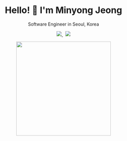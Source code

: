 <h1 align="center">
    Hello! 👋 I'm Minyong Jeong
</h1>
<p align="center">Software Engineer in Seoul, Korea</P>
<p align="center">
    <a href="https://www.linkedin.com/in/%EB%AF%BC%EC%9A%A9-%EC%A0%95-605408147/?locale=en_US">
        <img src="https://img.shields.io/badge/LinkedIn-0077B5?style=for-the-badge&logo=linkedin&logoColor=white" />
    </a>&nbsp;
    <a href="mailto:jmy3155@gmail.com">
        <img src="https://img.shields.io/badge/Gmail-D14836?style=for-the-badge&logo=gmail&logoColor=white" />
    </a>
</p>
<p align="center">
    <img src="https://github-readme-stats.vercel.app/api/top-langs/?username=minyong-jeong&layout=compact&theme=dark" width="300"/>
</p>
